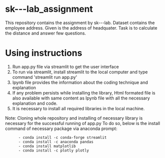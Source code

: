 # sk---lab_assignment
This repository contains the assignment by sk---lab. Dataset contains the employee address. Given is the address of headquater. 
Task is to calculate the distance and answer few questions.

# Using instructions
  1. Run app.py file via streamlit to get the user interface
  2. To run via streamlit, install streamlit to the local computer and type command 'streamlit run app.py'
  3. Ipynb file provides the information about the coding technique and explanation
  4. If any problem persists while installing the library, Html formated file is also available with same content as Ipynb file with all the necessary explanation and code.
  5. It is necessary to install all required libraries in the local machine.
  
  Note: Cloning whole repository and installing of necessary library is necessary for the successful running of app.py
        To do so, below is the install command of necessary package via anaconda prompt:
        
          - conda install -c conda-forge streamlit
          - conda install -c anaconda pandas
          - conda install matplotlib 
          - conda install -c plotly plotly

